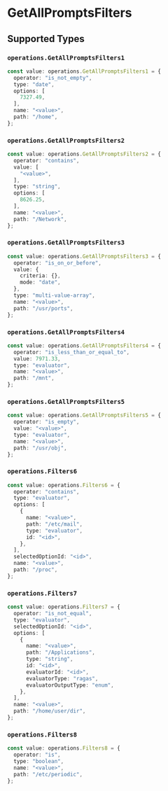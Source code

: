 # GetAllPromptsFilters


## Supported Types

### `operations.GetAllPromptsFilters1`

```typescript
const value: operations.GetAllPromptsFilters1 = {
  operator: "is_not_empty",
  type: "date",
  options: [
    7327.49,
  ],
  name: "<value>",
  path: "/home",
};
```

### `operations.GetAllPromptsFilters2`

```typescript
const value: operations.GetAllPromptsFilters2 = {
  operator: "contains",
  value: [
    "<value>",
  ],
  type: "string",
  options: [
    8626.25,
  ],
  name: "<value>",
  path: "/Network",
};
```

### `operations.GetAllPromptsFilters3`

```typescript
const value: operations.GetAllPromptsFilters3 = {
  operator: "is_on_or_before",
  value: {
    criteria: {},
    mode: "date",
  },
  type: "multi-value-array",
  name: "<value>",
  path: "/usr/ports",
};
```

### `operations.GetAllPromptsFilters4`

```typescript
const value: operations.GetAllPromptsFilters4 = {
  operator: "is_less_than_or_equal_to",
  value: 7971.33,
  type: "evaluator",
  name: "<value>",
  path: "/mnt",
};
```

### `operations.GetAllPromptsFilters5`

```typescript
const value: operations.GetAllPromptsFilters5 = {
  operator: "is_empty",
  value: "<value>",
  type: "evaluator",
  name: "<value>",
  path: "/usr/obj",
};
```

### `operations.Filters6`

```typescript
const value: operations.Filters6 = {
  operator: "contains",
  type: "evaluator",
  options: [
    {
      name: "<value>",
      path: "/etc/mail",
      type: "evaluator",
      id: "<id>",
    },
  ],
  selectedOptionId: "<id>",
  name: "<value>",
  path: "/proc",
};
```

### `operations.Filters7`

```typescript
const value: operations.Filters7 = {
  operator: "is_not_equal",
  type: "evaluator",
  selectedOptionId: "<id>",
  options: [
    {
      name: "<value>",
      path: "/Applications",
      type: "string",
      id: "<id>",
      evaluatorId: "<id>",
      evaluatorType: "ragas",
      evaluatorOutputType: "enum",
    },
  ],
  name: "<value>",
  path: "/home/user/dir",
};
```

### `operations.Filters8`

```typescript
const value: operations.Filters8 = {
  operator: "is",
  type: "boolean",
  name: "<value>",
  path: "/etc/periodic",
};
```

